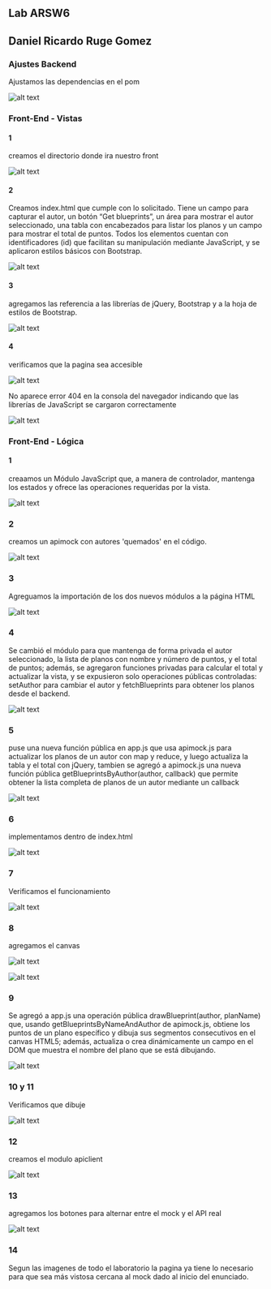 ## Lab ARSW6

## Daniel Ricardo Ruge Gomez

### Ajustes Backend

Ajustamos las dependencias en el pom 

![alt text](/Back/img/media/image.png)


### Front-End - Vistas

#### 1

creamos el directorio donde ira nuestro front

![alt text](/Back/img/media/image2.png)

#### 2

 Creamos index.html que cumple con lo solicitado. Tiene un campo para capturar el autor, un botón “Get blueprints”, un área para mostrar el autor seleccionado, una tabla con encabezados para listar los planos y un campo para mostrar el total de puntos. Todos los elementos cuentan con identificadores (id) que facilitan su manipulación mediante JavaScript, y se aplicaron estilos básicos con Bootstrap.

![alt text](/Back/img/media/image3.png)

#### 3

agregamos las referencia a las librerías de jQuery, Bootstrap y a la hoja de estilos de Bootstrap.

![alt text](/Back/img/media/image4.png)

#### 4

verificamos que la pagina sea accesible

![alt text](/Back/img/media/image5.png)

No aparece error 404 en la consola del navegador indicando que las librerías de JavaScript se cargaron correctamente

![alt text](/Back/img/media/image6.png)


### Front-End - Lógica

#### 1

creaamos un Módulo JavaScript que, a manera de controlador, mantenga los estados y ofrece las operaciones requeridas por la vista.

![alt text](/Back/img/media/image7.png)


### 2

creamos  un apimock con autores 'quemados' en el código.

![alt text](/Back/img/media/image8.png)


### 3

Agreguamos la importación de los dos nuevos módulos a la página HTML

![alt text](/Back/img/media/image9.png)


### 4

Se cambió el módulo para que mantenga de forma privada el autor seleccionado, la lista de planos con nombre y número de puntos, y el total de puntos; además, se agregaron funciones privadas para calcular el total y actualizar la vista, y se expusieron solo operaciones públicas controladas: setAuthor para cambiar el autor y fetchBlueprints para obtener los planos desde el backend.

![alt text](/Back/img/media/image10.png)


### 5

puse una nueva función pública en app.js que usa apimock.js para actualizar los planos de un autor con map y reduce, y luego actualiza la tabla y el total con jQuery, tambien se agregó a apimock.js una nueva función pública getBlueprintsByAuthor(author, callback) que permite obtener la lista completa de planos de un autor mediante un callback

![alt text](/Back/img/media/image11.png)



### 6 

implementamos dentro de index.html

![alt text](/Back/img/media/image12.png)


### 7

Verificamos el funcionamiento

![alt text](/Back/img/media/image13.png)


### 8

agregamos el canvas

![alt text](/Back/img/media/image14.png)

![alt text](/Back/img/media/image15.png)


### 9

Se agregó a app.js una operación pública drawBlueprint(author, planName) que, usando getBlueprintsByNameAndAuthor de apimock.js, obtiene los puntos de un plano específico y dibuja sus segmentos consecutivos en el canvas HTML5; además, actualiza o crea dinámicamente un campo en el DOM que muestra el nombre del plano que se está dibujando.

![alt text](/Back/img/media/image16.png)


### 10 y 11 

Verificamos que dibuje 

![alt text](/Back/img/media/image17.png)


### 12

creamos el modulo apiclient

![alt text](/Back/img/media/image18.png)


### 13 

agregamos los botones para alternar entre el mock y el API real

![alt text](/Back/img/media/image19.png)

### 14

Segun las imagenes de todo el laboratorio la pagina ya tiene lo necesario para que sea más vistosa cercana al mock dado al inicio del enunciado.

